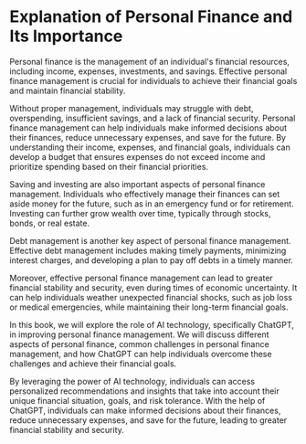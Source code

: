 Explanation of Personal Finance and Its Importance
================================================================

Personal finance is the management of an individual's financial resources, including income, expenses, investments, and savings. Effective personal finance management is crucial for individuals to achieve their financial goals and maintain financial stability.

Without proper management, individuals may struggle with debt, overspending, insufficient savings, and a lack of financial security. Personal finance management can help individuals make informed decisions about their finances, reduce unnecessary expenses, and save for the future. By understanding their income, expenses, and financial goals, individuals can develop a budget that ensures expenses do not exceed income and prioritize spending based on their financial priorities.

Saving and investing are also important aspects of personal finance management. Individuals who effectively manage their finances can set aside money for the future, such as in an emergency fund or for retirement. Investing can further grow wealth over time, typically through stocks, bonds, or real estate.

Debt management is another key aspect of personal finance management. Effective debt management includes making timely payments, minimizing interest charges, and developing a plan to pay off debts in a timely manner.

Moreover, effective personal finance management can lead to greater financial stability and security, even during times of economic uncertainty. It can help individuals weather unexpected financial shocks, such as job loss or medical emergencies, while maintaining their long-term financial goals.

In this book, we will explore the role of AI technology, specifically ChatGPT, in improving personal finance management. We will discuss different aspects of personal finance, common challenges in personal finance management, and how ChatGPT can help individuals overcome these challenges and achieve their financial goals.

By leveraging the power of AI technology, individuals can access personalized recommendations and insights that take into account their unique financial situation, goals, and risk tolerance. With the help of ChatGPT, individuals can make informed decisions about their finances, reduce unnecessary expenses, and save for the future, leading to greater financial stability and security.
